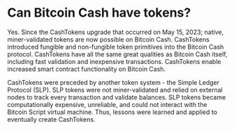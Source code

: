 # Can Bitcoin Cash have tokens?


Yes. Since the CashTokens upgrade that occurred on May 15, 2023; native, miner-validated tokens are now possible on Bitcoin Cash. CashTokens introduced fungible and non-fungible token primitives into the Bitcoin Cash protocol. CashTokens have all the same great qualities as Bitcoin Cash itself, including fast validation and inexpensive transactions. CashTokens enable increased smart contract functionality on Bitcoin Cash.

CashTokens were preceded by another token system - the Simple Ledger Protocol (SLP). SLP tokens were not miner-validated and relied on external nodes to track every transaction and validate balances. SLP tokens became computationally expensive, unreliable, and could not interact with the Bitcoin Script virtual machine. Thus, lessons were learned and applied to eventually create CashTokens.